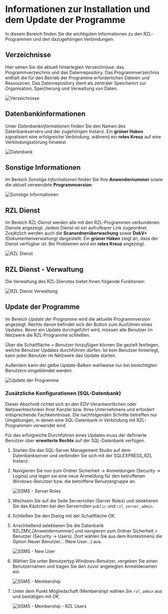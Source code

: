 # Informationen zur Installation und dem Update der Programme

In diesem Bereich finden Sie die wichtigsten Informationen zu den RZL-Programmen
und den dazugehörigen Verbindungen.

## Verzeichnisse

Hier sehen Sie die aktuell hinterlegten Verzeichnisse: das Programmverzeichnis
und das Datenrepository. Das Programmverzeichnis enthält die für den Betrieb
der Programme erforderlichen Dateien und Ressourcen. Das Datenrepository dient als
zentraler Speicherort zur Organisation, Speicherung und Verwaltung von Daten.

![Verzeichnisse](img/Informationen_Verzeichnisse.png)

## Datenbankinformationen

Unter *Datenbankinformationen* finden Sie den Namen des Datenbankservers und
der zugehörigen Instanz. Ein **grüner Haken** signalisiert eine erfolgreiche
Verbindung, während ein **rotes Kreuz** auf eine Verbindungsstörung hinweist.

![Datenbank](img/Informationen_Datenbank.png)

## Sonstige Informationen

Im Bereich *Sonstige Informationen* finden Sie Ihre **Anwendernummer**
sowie die aktuell verwendete **Programmversion**.

![Sonstige Informationen](img/Informationen_Sonstige.png)

## RZL Dienst

Im Bereich *RZL-Dienst* werden alle mit den RZL-Programmen verbundenen Dienste
angezeigt. Jedem Dienst ist ein aufrufbarer Link zugeordnet. Zusätzlich werden
auch die **Scanordnerüberwachung** sowie **DokV+** (Dokumentenverwaltung)
dargestellt. Ein **grüner Haken** zeigt an, dass der Dienst verfügbar ist.
Bei Problemen wird ein **rotes Kreuz** angezeigt.

![RZL Dienst](img/Informationen_RZLDienst.png)

## RZL Dienst - Verwaltung

Die Verwaltung des RZL-Dienstes bietet Ihnen folgende Funktionen:

![RZL Dienst Verwaltung](img/Informationen_RZLDienstVerwaltung.png)

## Update der Programme

Im Bereich *Update der Programme* wird die aktuelle Programmversion angezeigt.
Rechts davon befindet sich der Button zum Ausführen eines Updates. Bevor ein
Update durchgeführt wird, müssen alle Benutzer im Netzwerk die RZL-Programme
schließen.

Über die Schaltfläche *+ Benutzer hinzufügen* können Sie gezielt festlegen,
welche Benutzer Updates durchführen dürfen. Ist kein Benutzer hinterlegt, kann
jeder Benutzer im Netzwerk das Update starten.

Außerdem kann der gelbe Update-Balken wahlweise nur bei berechtigten Benutzern
eingeblendet werden.

![Update der Programme](img/Informationen_Update.png)

### Zusätzliche Konfigurationen (SQL-Datenbank)

Dieser Abschnitt richtet sich an den EDV-Verantwortlichen oder Netzwerktechniker
Ihrer Kanzlei bzw. Ihres Unternehmens und erfordert entsprechende Fachkenntnisse.
Die nachfolgenden Schritte betreffen nur Umgebungen, in denen eine SQL-Datenbank
in Verbindung mit RZL-Programmen verwendet wird.

Für das erfolgreiche Durchführen eines Updates muss der definierte Benutzer
über **erweiterte Rechte** auf der SQL-Datenbank verfügen.

1.  Starten Sie das SQL-Server Management Studio auf dem Datenbankserver
    und verbinden Sie sich mit der SQLEXPRESS_RZL Instanz.

2.  Navigieren Sie nun zum Ordner
    Sicherheit -\> Anmeldungen (Security -\> Logins)
    und legen sie eine neue Anmeldung für den betroffenen
    Windows-Benutzer bzw. die betroffene Benutzergruppe an.

    ![SSMS - Server Roles](img/SSMS_ServerRoles.png)

3.  Wechseln Sie auf die Seite Serverrollen (Server Roles) und
    selektieren Sie das Kästchen bei den Serverrollen `public` und
    `rzl_server_admin`.

4.  Schließen Sie den Dialog mit der Schaltfläche *OK*.

5.  Anschließend selektieren Sie die Datenbank
    RZLZMV\_\[Anwendernummer\] und navigieren zum Ordner
    Sicherheit \> Benutzer (Security -\> Users). Dort wählen Sie aus
    dem Kontextmenü die Option Neuer Benutzer... (New User...) aus.

    ![SSMS - New User](img/SSMS_NewUser.png)

6.  Wählen Sie unter Benutzertyp Windows-Benutzer, vergeben Sie einen
    Benutzernamen und tragen Sie den zuvor angelegten Anmeldenamen ein.

    ![SSMS - Membership](img/SSMS_Membership.png)

7.  Unter dem Punkt Mitgliedschaft (Membership) wählen Sie `rzl_admin`
    aus und bestätigen mit *OK*.

    ![SSMS - Membership - RZL Users](img/SSMS_MembershipRZLUsers.png)